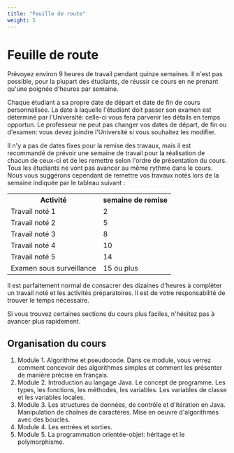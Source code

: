```yaml
---
title: "Feuille de route"
weight: 5
---
```


<h1>Feuille de route</h1>

<p>Prévoyez environ 9 heures de travail pendant quinze semaines. Il n'est pas possible, pour la plupart des étudiants, de réussir ce cours en ne prenant qu'une poignée d'heures par semaine. </p>

<p>Chaque étudiant a sa propre date de départ et date de fin de cours personnalisée. La date à laquelle l'étudiant doit passer son examen est déterminé par l'Université: celle-ci vous fera parvenir les détails en temps opportun. Le professeur ne peut pas changer vos dates de départ, de fin ou d'examen: vous devez joindre l'Université si vous souhaitez les modifier. </p>
<p>Il n'y a pas de dates fixes pour la remise des travaux, mais il est recommandé de prévoir une semaine de travail pour la réalisation de chacun de ceux-ci et de les remettre selon l'ordre de présentation du cours. Tous les étudiants ne vont pas avancer au même rythme dans le cours. Nous vous suggérons cependant de remettre vos travaux notés lors de la semaine indiquée par le tableau suivant :</p>


<table>
<tr><th>Activité</th><th>semaine de remise</th></tr>	
<tr><td>Travail noté 1</td><td>2</td></tr>				  	
<tr><td>Travail noté 2</td><td>5</td></tr>				  	
<tr><td>Travail noté 3</td><td>8	</td></tr>			  	
<tr><td>Travail noté 4</td><td>10		</td></tr>		  	
<tr><td>Travail noté 5</td><td>14			</td></tr>	  	
<tr><td>Examen sous surveillance</td><td>15 ou plus</td></tr>
</table>
<p>Il est parfaitement normal de consacrer des dizaines d'heures à compléter un travail noté et les activités préparatoires. Il est de votre responsabilité de trouver le temps nécessaire.</p>
<p>Si vous trouvez certaines sections du cours plus faciles, n'hésitez pas à avancer plus rapidement. </p>

<h2>Organisation du cours</h2>


<ol>
<li>Module 1. Algorithme et pseudocode. Dans ce module, vous verrez comment concevoir des algorithmes simples et comment les présenter de manière précise en français.</li>
<li>Module 2. Introduction au langage Java. Le concept de programme. Les types, les fonctions, les méthodes, les variables. Les variables de classe et les variables locales.</li>
<li>Module 3. Les structures de données, de contrôle et d'itération en Java. Manipulation de chaînes de caractères. Mise en oeuvre d'algorithmes avec des boucles.</li>
<li>Module 4. Les entrées et sorties.</li>
<li>Module 5. La programmation orientée-objet: héritage et le polymorphisme.</li>
</ol>